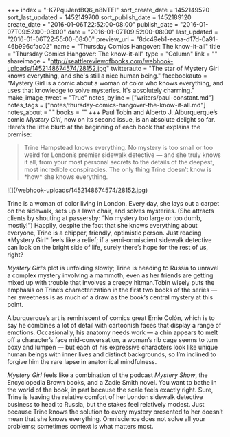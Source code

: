 +++
index = "-K7PquJerdBQ6_n8NTFI"
sort_create_date = 1452149520
sort_last_updated = 1452149700
sort_publish_date = 1452189120
create_date = "2016-01-06T22:52:00-08:00"
publish_date = "2016-01-07T09:52:00-08:00"
date = "2016-01-07T09:52:00-08:00"
last_updated = "2016-01-06T22:55:00-08:00"
preview_url = "8dc49eb1-eeaa-d17d-0a91-46b996cfac02"
name = "Thursday Comics Hangover: The know-it-all"
title = "Thursday Comics Hangover: The know-it-all"
type = "Column"
link = ""
shareimage = "http://seattlereviewofbooks.com/webhook-uploads/1452148674574/28152.jpg"
twitterauto = "The star of Mystery Girl knows everything, and she's still a nice human being."
facebookauto = "Mystery Girl is a comic about a woman of color who knows everything, and uses that knowledge to solve mysteries. It's absolutely charming."
make_image_tweet = "True"
notes_byline = ["writers/paul-constant.md"]
notes_tags = ["notes/thursday-comics-hangover-the-know-it-all.md"]
notes_about = ""
books = ""
+++
Paul Tobin and Alberto J. Alburquerque’s comic *Mystery Girl*, now on its second issue, is an absolute delight so far. Here’s the little blurb at the beginning of each book that explains the premise:

<blockquote>Trine Hampstead knows everything. No mystery is too small or too weird for London’s premier sidewalk detective — and she truly knows it all, from your most personal secrets to the details of the deepest, most incredible conspiracies. The only thing Trine doesn’t know is *how* she knows everything.</blockquote>

<p class="image-left">![](/webhook-uploads/1452148674574/28152.jpg)</p>Trine is a woman of color living in London. Every day, she lays out a carpet on the sidewalk, sets up a lawn chair, and solves mysteries. (She attracts clients by shouting at passersby: “No mystery too large or too dumb, mostly!”) Happily, despite the fact that she knows everything about everyone, Trine is a chipper, friendly, optimistic person. Just reading *Mystery Girl* feels like a relief; if a semi-omniscient sidewalk detective can look on the bright side of life, surely there’s hope for the rest of us, right?

*Mystery Girl*’s plot is unfolding slowly; Trine is heading to Russia to unravel a complex mystery involving a mammoth, even as her friends are getting mixed up with trouble that involves a creepy hitman.Tobin wisely puts the emphasis on Trine’s characterization in the first two books of the series — her sweetness is as much of a draw as the book’s central mystery at this point.

Alburquerque’s art is reminiscent of comics great Ernie Colón, which is to say he combines a lot of detail with cartoonish faces that display a range of emotions. Occasionally, his anatomy needs work — a chin appears to melt off a character’s face mid-conversation, a woman’s rib cage seems to turn boxy and lumpen — but each of his expressive characters look like unique human beings with inner lives and distinct backgrounds, so I’m inclined to forgive him the rare lapse in anatomical mindfulness.

*Mystery Girl* feels like a combination of the podcast *Mystery Show*, the Encyclopedia Brown books, and a Zadie Smith novel. You want to bathe in the world of the book, in part because the scale feels exactly right. Sure, Trine is leaving the relative comfort of her London sidewalk detective business to head to Russia, but the stakes feel relatively modest. Just because Trine knows the solution to every mystery presented to her doesn’t mean that she knows everything. Omniscience does not solve all your problems; sometimes context is what matters most.